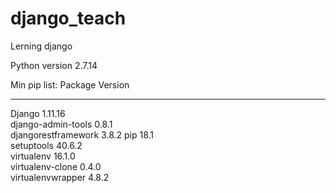 # django_teach
Lerning django

Python version 2.7.14

Min pip list:
Package             Version   
------------------- ----------
Django              1.11.16   
django-admin-tools  0.8.1     
djangorestframework 3.8.2 
pip                 18.1   
setuptools          40.6.2  
virtualenv          16.1.0    
virtualenv-clone    0.4.0     
virtualenvwrapper   4.8.2 
